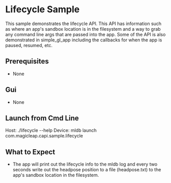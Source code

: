 # Lifecycle Sample

This sample demonstrates the lifecycle API.  This API has information
such as where an app's sandbox location is in the filesystem and a way
to grab any command line args that are passed into the app. Some of
the API is also demonstrated in simple_gl_app including the callbacks
for when the app is paused, resumed, etc.

## Prerequisites
  - None

## Gui
  - None

## Launch from Cmd Line

Host: ./lifecycle --help
Device: mldb launch com.magicleap.capi.sample.lifecycle

## What to Expect

 - The app will print out the lifecycle info to the mldb log and every
   two seconds write out the headpose position to a file
   (headpose.txt) to the app's sandbox location in the filesystem.
